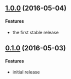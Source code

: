 ## [1.0.0](https://github.com/twada/universal-deep-strict-equal/releases/tag/v1.0.0) (2016-05-04)


#### Features

  * the first stable release


## [0.1.0](https://github.com/twada/universal-deep-strict-equal/releases/tag/v0.1.0) (2016-05-03)


#### Features

  * initial release
